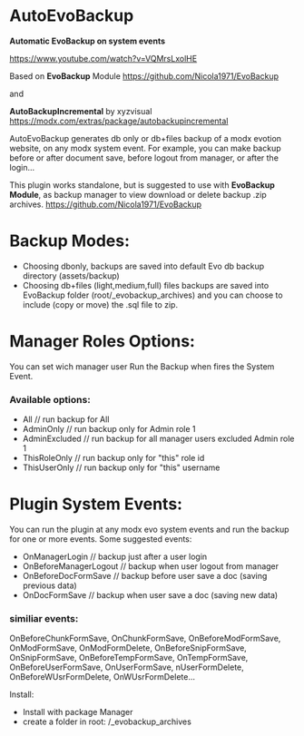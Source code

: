 # AutoEvoBackup

**Automatic EvoBackup on system events**

https://www.youtube.com/watch?v=VQMrsLxolHE

Based on **EvoBackup** Module https://github.com/Nicola1971/EvoBackup

and 

**AutoBackupIncremental** by xyzvisual https://modx.com/extras/package/autobackupincremental 

AutoEvoBackup generates db only or db+files backup of a modx evotion website, on any modx system event.
For example, you can make backup before or after document save, before logout from manager, or after the login...

This plugin works standalone, but is suggested to use with **EvoBackup Module**, as backup manager to view download or delete backup .zip archives.
https://github.com/Nicola1971/EvoBackup


# Backup Modes:

* Choosing dbonly, backups are saved into default Evo db backup directory (assets/backup)
* Choosing db+files (light,medium,full) files backups are saved into EvoBackup folder (root/_evobackup_archives) and you can choose to include (copy or move) the .sql file to zip.

# Manager Roles Options:

You can set wich manager user Run the Backup when fires the System Event. 

### Available options:
* All // run backup for All
* AdminOnly // run backup only for Admin role 1
* AdminExcluded // run backup for all manager users excluded Admin role 1
* ThisRoleOnly // run backup only for "this" role id
* ThisUserOnly // run backup only for "this" username

# Plugin System Events:

You can run the plugin at any modx evo system events and run the backup for one or more events.
Some suggested events:

* OnManagerLogin // backup just after a user login
* OnBeforeManagerLogout // backup when user logout from manager
* OnBeforeDocFormSave // backup before user save a doc (saving previous data)
* OnDocFormSave // backup when user save a doc (saving new data)

### similiar events:

OnBeforeChunkFormSave, 	OnChunkFormSave, OnBeforeModFormSave, OnModFormSave, OnModFormDelete, OnBeforeSnipFormSave, OnSnipFormSave, OnBeforeTempFormSave, OnTempFormSave, OnBeforeUserFormSave, OnUserFormSave, nUserFormDelete, OnBeforeWUsrFormDelete, OnWUsrFormDelete...

Install:
- Install with package Manager
- create a folder in root: /_evobackup_archives




